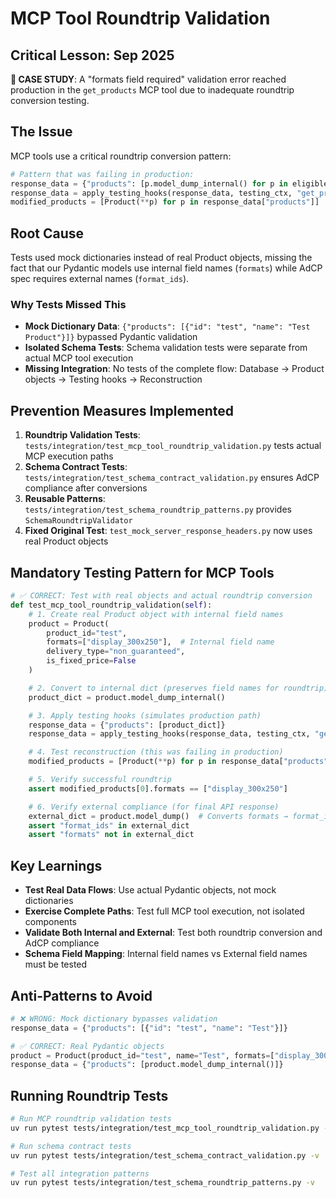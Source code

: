 # MCP Tool Roundtrip Validation

## Critical Lesson: Sep 2025

**🚨 CASE STUDY**: A "formats field required" validation error reached production in the `get_products` MCP tool due to inadequate roundtrip conversion testing.

## The Issue

MCP tools use a critical roundtrip conversion pattern:

```python
# Pattern that was failing in production:
response_data = {"products": [p.model_dump_internal() for p in eligible_products]}
response_data = apply_testing_hooks(response_data, testing_ctx, "get_products")
modified_products = [Product(**p) for p in response_data["products"]]  # FAILED HERE
```

## Root Cause

Tests used mock dictionaries instead of real Product objects, missing the fact that our Pydantic models use internal field names (`formats`) while AdCP spec requires external names (`format_ids`).

### Why Tests Missed This

- **Mock Dictionary Data**: `{"products": [{"id": "test", "name": "Test Product"}]}` bypassed Pydantic validation
- **Isolated Schema Tests**: Schema validation tests were separate from actual MCP tool execution
- **Missing Integration**: No tests of the complete flow: Database → Product objects → Testing hooks → Reconstruction

## Prevention Measures Implemented

1. **Roundtrip Validation Tests**: `tests/integration/test_mcp_tool_roundtrip_validation.py` tests actual MCP execution paths
2. **Schema Contract Tests**: `tests/integration/test_schema_contract_validation.py` ensures AdCP compliance after conversions
3. **Reusable Patterns**: `tests/integration/test_schema_roundtrip_patterns.py` provides `SchemaRoundtripValidator`
4. **Fixed Original Test**: `test_mock_server_response_headers.py` now uses real Product objects

## Mandatory Testing Pattern for MCP Tools

```python
# ✅ CORRECT: Test with real objects and actual roundtrip conversion
def test_mcp_tool_roundtrip_validation(self):
    # 1. Create real Product object with internal field names
    product = Product(
        product_id="test",
        formats=["display_300x250"],  # Internal field name
        delivery_type="non_guaranteed",
        is_fixed_price=False
    )

    # 2. Convert to internal dict (preserves field names for roundtrip)
    product_dict = product.model_dump_internal()

    # 3. Apply testing hooks (simulates production path)
    response_data = {"products": [product_dict]}
    response_data = apply_testing_hooks(response_data, testing_ctx, "get_products")

    # 4. Test reconstruction (this was failing in production)
    modified_products = [Product(**p) for p in response_data["products"]]

    # 5. Verify successful roundtrip
    assert modified_products[0].formats == ["display_300x250"]

    # 6. Verify external compliance (for final API response)
    external_dict = product.model_dump()  # Converts formats → format_ids
    assert "format_ids" in external_dict
    assert "formats" not in external_dict
```

## Key Learnings

- **Test Real Data Flows**: Use actual Pydantic objects, not mock dictionaries
- **Exercise Complete Paths**: Test full MCP tool execution, not isolated components
- **Validate Both Internal and External**: Test both roundtrip conversion and AdCP compliance
- **Schema Field Mapping**: Internal field names vs External field names must be tested

## Anti-Patterns to Avoid

```python
# ❌ WRONG: Mock dictionary bypasses validation
response_data = {"products": [{"id": "test", "name": "Test"}]}

# ✅ CORRECT: Real Pydantic objects
product = Product(product_id="test", name="Test", formats=["display_300x250"])
response_data = {"products": [product.model_dump_internal()]}
```

## Running Roundtrip Tests

```bash
# Run MCP roundtrip validation tests
uv run pytest tests/integration/test_mcp_tool_roundtrip_validation.py -v

# Run schema contract tests
uv run pytest tests/integration/test_schema_contract_validation.py -v

# Test all integration patterns
uv run pytest tests/integration/test_schema_roundtrip_patterns.py -v
```
